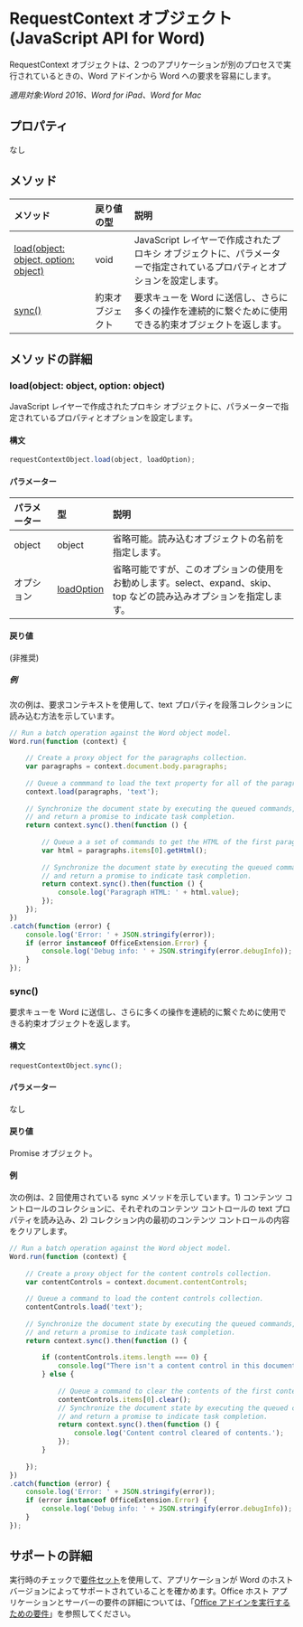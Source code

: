 # RequestContext オブジェクト (JavaScript API for Word)

RequestContext オブジェクトは、2 つのアプリケーションが別のプロセスで実行されているときの、Word アドインから Word への要求を容易にします。 

_適用対象:Word 2016、Word for iPad、Word for Mac_

## プロパティ
なし

## メソッド

| メソッド         | 戻り値の型    |説明|
|:---------------|:--------|:----------|
|[load(object: object, option: object)](#loadobject-object-option-object)  |void     |JavaScript レイヤーで作成されたプロキシ オブジェクトに、パラメーターで指定されているプロパティとオプションを設定します。|
|[sync()](#sync)  |約束オブジェクト |要求キューを Word に送信し、さらに多くの操作を連続的に繋ぐために使用できる約束オブジェクトを返します。|

## メソッドの詳細

### load(object: object, option: object)
JavaScript レイヤーで作成されたプロキシ オブジェクトに、パラメーターで指定されているプロパティとオプションを設定します。

#### 構文
```js
requestContextObject.load(object, loadOption);
```

#### パラメーター
| パラメーター       | 型    |説明|
|:----------------|:--------|:----------|
|object|object|省略可能。読み込むオブジェクトの名前を指定します。|
|オプション|[loadOption](loadoption.md)|省略可能ですが、このオプションの使用をお勧めします。select、expand、skip、top などの読み込みオプションを指定します。 |

#### 戻り値
(非推奨)

##### 例

次の例は、要求コンテキストを使用して、text プロパティを段落コレクションに読み込む方法を示しています。

```js
// Run a batch operation against the Word object model.
Word.run(function (context) {
    
    // Create a proxy object for the paragraphs collection.
    var paragraphs = context.document.body.paragraphs;
    
    // Queue a commmand to load the text property for all of the paragraphs.
    context.load(paragraphs, 'text');
    
    // Synchronize the document state by executing the queued commands, 
    // and return a promise to indicate task completion.
    return context.sync().then(function () {
        
        // Queue a a set of commands to get the HTML of the first paragraph.
        var html = paragraphs.items[0].getHtml();    
        
        // Synchronize the document state by executing the queued commands, 
        // and return a promise to indicate task completion.
        return context.sync().then(function () {
            console.log('Paragraph HTML: ' + html.value);
        });      
    });  
})
.catch(function (error) {
    console.log('Error: ' + JSON.stringify(error));
    if (error instanceof OfficeExtension.Error) {
        console.log('Debug info: ' + JSON.stringify(error.debugInfo));
    }
});

```

### sync() 
要求キューを Word に送信し、さらに多くの操作を連続的に繋ぐために使用できる約束オブジェクトを返します。

#### 構文
```js
requestContextObject.sync();
```

#### パラメーター
なし

#### 戻り値
Promise オブジェクト。

#### 例

次の例は、2 回使用されている sync メソッドを示しています。1) コンテンツ コントロールのコレクションに、それぞれのコンテンツ コントロールの text プロパティを読み込み、2) コレクション内の最初のコンテンツ コントロールの内容をクリアします。

```js
// Run a batch operation against the Word object model.
Word.run(function (context) {
    
    // Create a proxy object for the content controls collection.
    var contentControls = context.document.contentControls;
    
    // Queue a command to load the content controls collection.
    contentControls.load('text');
     
    // Synchronize the document state by executing the queued commands, 
    // and return a promise to indicate task completion.
    return context.sync().then(function () {
        
        if (contentControls.items.length === 0) {
            console.log("There isn't a content control in this document.");
        } else {
            
            // Queue a command to clear the contents of the first content control.
            contentControls.items[0].clear();
            // Synchronize the document state by executing the queued commands, 
            // and return a promise to indicate task completion.
            return context.sync().then(function () {
                console.log('Content control cleared of contents.');
            });      
        }
            
    });  
})
.catch(function (error) {
    console.log('Error: ' + JSON.stringify(error));
    if (error instanceof OfficeExtension.Error) {
        console.log('Debug info: ' + JSON.stringify(error.debugInfo));
    }
});

```

## サポートの詳細

実行時のチェックで[要件セット](https://msdn.microsoft.com/EN-US/library/office/mt590206.aspx)を使用して、アプリケーションが Word のホスト バージョンによってサポートされていることを確かめます。Office ホスト アプリケーションとサーバーの要件の詳細については、「[Office アドインを実行するための要件](https://msdn.microsoft.com/EN-US/library/office/dn833104.aspx)」を参照してください。 
